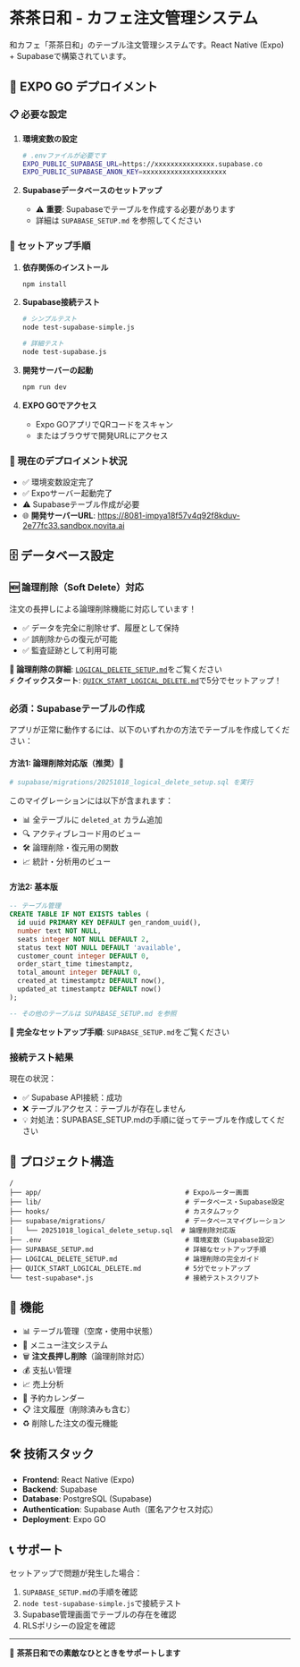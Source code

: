 # 茶茶日和 - カフェ注文管理システム

和カフェ「茶茶日和」のテーブル注文管理システムです。React Native (Expo) + Supabaseで構築されています。

## 🚀 EXPO GO デプロイメント

### 📋 必要な設定

1. **環境変数の設定**
   ```bash
   # .envファイルが必要です
   EXPO_PUBLIC_SUPABASE_URL=https://xxxxxxxxxxxxxxx.supabase.co
   EXPO_PUBLIC_SUPABASE_ANON_KEY=xxxxxxxxxxxxxxxxxxxxx
   ```

2. **Supabaseデータベースのセットアップ**
   - ⚠️ **重要**: Supabaseでテーブルを作成する必要があります
   - 詳細は `SUPABASE_SETUP.md` を参照してください

### 🔧 セットアップ手順

1. **依存関係のインストール**
   ```bash
   npm install
   ```

2. **Supabase接続テスト**
   ```bash
   # シンプルテスト
   node test-supabase-simple.js
   
   # 詳細テスト
   node test-supabase.js
   ```

3. **開発サーバーの起動**
   ```bash
   npm run dev
   ```

4. **EXPO GOでアクセス**
   - Expo GOアプリでQRコードをスキャン
   - またはブラウザで開発URLにアクセス

### 📱 現在のデプロイメント状況

- ✅ 環境変数設定完了
- ✅ Expoサーバー起動完了
- ⚠️ Supabaseテーブル作成が必要
- 🌐 **開発サーバーURL**: https://8081-impya18f57v4q92f8kduv-2e77fc33.sandbox.novita.ai

## 🗄️ データベース設定

### 🆕 論理削除（Soft Delete）対応

注文の長押しによる論理削除機能に対応しています！

- ✅ データを完全に削除せず、履歴として保持
- ✅ 誤削除からの復元が可能
- ✅ 監査証跡として利用可能

**📖 論理削除の詳細**: [`LOGICAL_DELETE_SETUP.md`](LOGICAL_DELETE_SETUP.md)をご覧ください  
**⚡ クイックスタート**: [`QUICK_START_LOGICAL_DELETE.md`](QUICK_START_LOGICAL_DELETE.md)で5分でセットアップ！

### 必須：Supabaseテーブルの作成

アプリが正常に動作するには、以下のいずれかの方法でテーブルを作成してください：

#### 方法1: 論理削除対応版（推奨）🌟

```bash
# supabase/migrations/20251018_logical_delete_setup.sql を実行
```

このマイグレーションには以下が含まれます：
- 📊 全テーブルに `deleted_at` カラム追加
- 🔍 アクティブレコード用のビュー
- 🛠️ 論理削除・復元用の関数
- 📈 統計・分析用のビュー

#### 方法2: 基本版

```sql
-- テーブル管理
CREATE TABLE IF NOT EXISTS tables (
  id uuid PRIMARY KEY DEFAULT gen_random_uuid(),
  number text NOT NULL,
  seats integer NOT NULL DEFAULT 2,
  status text NOT NULL DEFAULT 'available',
  customer_count integer DEFAULT 0,
  order_start_time timestamptz,
  total_amount integer DEFAULT 0,
  created_at timestamptz DEFAULT now(),
  updated_at timestamptz DEFAULT now()
);

-- その他のテーブルは SUPABASE_SETUP.md を参照
```

**📖 完全なセットアップ手順**: `SUPABASE_SETUP.md`をご覧ください

### 接続テスト結果

現在の状況：
- ✅ Supabase API接続：成功
- ❌ テーブルアクセス：テーブルが存在しません
- 💡 対処法：SUPABASE_SETUP.mdの手順に従ってテーブルを作成してください

## 📂 プロジェクト構造

```
/
├── app/                                    # Expoルーター画面
├── lib/                                    # データベース・Supabase設定
├── hooks/                                  # カスタムフック
├── supabase/migrations/                    # データベースマイグレーション
│   └── 20251018_logical_delete_setup.sql  # 論理削除対応版
├── .env                                    # 環境変数（Supabase設定）
├── SUPABASE_SETUP.md                       # 詳細なセットアップ手順
├── LOGICAL_DELETE_SETUP.md                 # 論理削除の完全ガイド
├── QUICK_START_LOGICAL_DELETE.md           # 5分でセットアップ
└── test-supabase*.js                       # 接続テストスクリプト
```

## 🎯 機能

- 📊 テーブル管理（空席・使用中状態）
- 🍵 メニュー注文システム
- 🗑️ **注文長押し削除**（論理削除対応）
- 💰 支払い管理
- 📈 売上分析
- 📅 予約カレンダー
- 📋 注文履歴（削除済みも含む）
- ♻️ 削除した注文の復元機能

## 🛠️ 技術スタック

- **Frontend**: React Native (Expo)
- **Backend**: Supabase
- **Database**: PostgreSQL (Supabase)
- **Authentication**: Supabase Auth（匿名アクセス対応）
- **Deployment**: Expo GO

## 📞 サポート

セットアップで問題が発生した場合：

1. `SUPABASE_SETUP.md`の手順を確認
2. `node test-supabase-simple.js`で接続テスト
3. Supabase管理画面でテーブルの存在を確認
4. RLSポリシーの設定を確認

---

🍵 **茶茶日和での素敵なひとときをサポートします**
